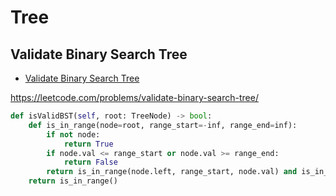 # Tree

## Validate Binary Search Tree

+ [Validate Binary Search Tree](#validate-binary-search-tree)

https://leetcode.com/problems/validate-binary-search-tree/

``` python
def isValidBST(self, root: TreeNode) -> bool:
    def is_in_range(node=root, range_start=-inf, range_end=inf):
        if not node:
            return True
        if node.val <= range_start or node.val >= range_end:
            return False
        return is_in_range(node.left, range_start, node.val) and is_in_range(node.right, node.val, range_end)
    return is_in_range()
```